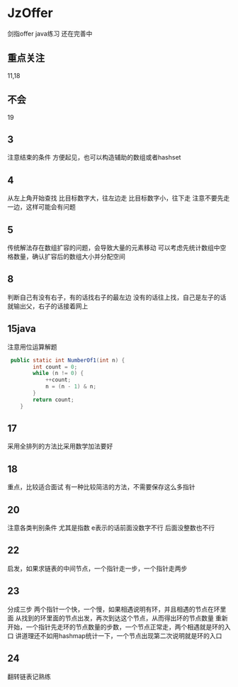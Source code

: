 # JzOffer
剑指offer java练习 还在完善中
## 重点关注
11,18
## 不会
19
## 3
注意结束的条件
方便起见，也可以构造辅助的数组或者hashset
## 4
从左上角开始查找
比目标数字大，往左边走
比目标数字小，往下走
注意不要先走一边，这样可能会有问题
## 5
传统解法存在数组扩容的问题，会导致大量的元素移动
可以考虑先统计数组中空格数量，确认扩容后的数组大小并分配空间
## 8
判断自己有没有右子，有的话找右子的最左边
没有的话往上找，自己是左子的话就输出父，右子的话接着网上
## 15java
注意用位运算解题
```java
 public static int NumberOf1(int n) {
        int count = 0;
        while (n != 0) {
            ++count;
            n = (n - 1) & n;
        }
        return count;
    }
```
## 17
采用全排列的方法比采用数学加法要好
## 18
重点，比较适合面试 有一种比较简洁的方法，不需要保存这么多指针
## 20
注意各类判别条件
尤其是指数
e表示的话前面没数字不行
后面没整数也不行
## 22
启发，如果求链表的中间节点，一个指针走一步，一个指针走两步
## 23
分成三步
两个指针一个快，一个慢，如果相遇说明有环，并且相遇的节点在环里面
从找到的环里面的节点出发，再次到达这个节点，从而得出环的节点数量
重新开始，一个指针先走环的节点数量的步数，一个节点正常走，两个相遇就是环的入口
讲道理还不如用hashmap统计一下，一个节点出现第二次说明就是环的入口
## 24
翻转链表记熟练